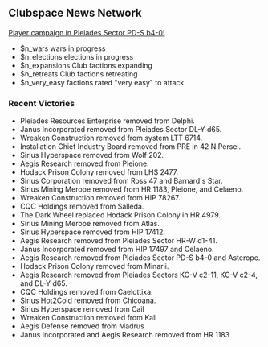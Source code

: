 
## Clubspace News Network

[Player campaign in Pleiades Sector PD-S b4-0!](https://discord.gg/PdaCsRA)

* $n_wars wars in progress
* $n_elections elections in progress
* $n_expansions Club factions expanding
* $n_retreats Club factions retreating
* $n_very_easy factions rated "very easy" to attack

### Recent Victories

* Pleiades Resources Enterprise removed from Delphi.
* Janus Incorporated removed from Pleiades Sector DL-Y d65.
* Wreaken Construction removed from system LTT 6714.
* Installation Chief Industry Board removed from PRE in 42 N Persei.
* Sirius Hyperspace removed from Wolf 202.
* Aegis Research removed from Pleione.
* Hodack Prison Colony removed from LHS 2477.
* Sirius Corporation removed from Ross 47 and Barnard's Star.
* Sirius Mining Merope removed from HR 1183, Pleione, and Celaeno.
* Wreaken Construction removed from HIP 78267.
* CQC Holdings removed from Salleda.
* The Dark Wheel replaced Hodack Prison Colony in HR 4979.
* Sirius Mining Merope removed from Atlas.
* Sirius Hyperspace removed from HIP 17412.
* Aegis Research removed from Pleiades Sector HR-W d1-41.
* Janus Incorporated removed from HIP 17497 and Celaeno.
* Aegis Research removed from Pleiades Sector PD-S b4-0 and Asterope.
* Hodack Prison Colony removed from Minarii.
* Aegis Research removed from Pleiades Sectors KC-V c2-11, KC-V c2-4, and DL-Y d65.
* CQC Holdings removed from Caelottixa.
* Sirius Hot2Cold removed from Chicoana.
* Sirius Hyperspace removed from Cail
* Wreaken Construction removed from Kali
* Aegis Defense removed from Madrus
* Janus Incorporated and Aegis Research removed from HR 1183

